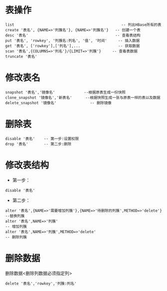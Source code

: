 # 表操作
```shell script
list												-- 列出HBase所有的表
create '表名', {NAME=>'列簇名'}, {NAME=>'列簇名'}	-- 创建一个表
desc '表名' 										-- 查看表结构
put '表名', 'rowkey', '列簇名:列名', '值', '时间'		-- 插入数据
get '表名', ['rowkey'],['列名'],...					-- 获取数据
scan '表名',{COLUMNS=>'列名'}/{LIMIT=>'列簇'}		-- 查看表数据
truncate '表名'
```
# 修改表名
```shell script
snapshot '表名','镜像名'   			--根据原表生成一份快照
clone_snapshot '镜像名','新表名'   	--根据快照生成一张与原表一样的表以及数据
delete_snapshot '镜像名'				-- 删除镜像
```

# 删除表
```shell script
disable '表名'	-- 第一步:设置权限
drop '表名'		-- 第二步:删除
```

# 修改表结构
- 第一步：
```shell script
disable '表名'
```
 
- 第二步：
```shell script
alter '表名',{NAME=>'需要增加列簇'},{NAME=>'待删除的列簇',METHOD=>'delete'}	--替换列簇
alter '表名',NAME=>'列簇'  													-- 增加列簇
alter '表名',NAME=>'列簇',METHOD=>'delete' 									-- 删除列簇

```
# 删除数据
删除数据<删除列数据必须指定列>
```shell script
delete '表名','rowkey','列簇:列名'
```

